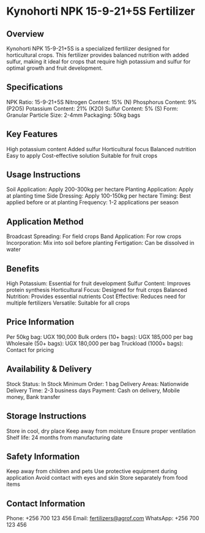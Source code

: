 # Kynohorti NPK 15-9-21+5S Fertilizer

## Overview
Kynohorti NPK 15-9-21+5S is a specialized fertilizer designed for horticultural crops. This fertilizer provides balanced nutrition with added sulfur, making it ideal for crops that require high potassium and sulfur for optimal growth and fruit development.

## Specifications
NPK Ratio: 15-9-21+5S
Nitrogen Content: 15% (N)
Phosphorus Content: 9% (P2O5)
Potassium Content: 21% (K2O)
Sulfur Content: 5% (S)
Form: Granular
Particle Size: 2-4mm
Packaging: 50kg bags

## Key Features
High potassium content
Added sulfur
Horticultural focus
Balanced nutrition
Easy to apply
Cost-effective solution
Suitable for fruit crops

## Usage Instructions
Soil Application: Apply 200-300kg per hectare
Planting Application: Apply at planting time
Side Dressing: Apply 100-150kg per hectare
Timing: Best applied before or at planting
Frequency: 1-2 applications per season

## Application Method
Broadcast Spreading: For field crops
Band Application: For row crops
Incorporation: Mix into soil before planting
Fertigation: Can be dissolved in water

## Benefits
High Potassium: Essential for fruit development
Sulfur Content: Improves protein synthesis
Horticultural Focus: Designed for fruit crops
Balanced Nutrition: Provides essential nutrients
Cost Effective: Reduces need for multiple fertilizers
Versatile: Suitable for all crops

## Price Information
Per 50kg bag: UGX 190,000
Bulk orders (10+ bags): UGX 185,000 per bag
Wholesale (50+ bags): UGX 180,000 per bag
Truckload (1000+ bags): Contact for pricing

## Availability & Delivery
Stock Status: In Stock
Minimum Order: 1 bag
Delivery Areas: Nationwide
Delivery Time: 2-3 business days
Payment: Cash on delivery, Mobile money, Bank transfer

## Storage Instructions
Store in cool, dry place
Keep away from moisture
Ensure proper ventilation
Shelf life: 24 months from manufacturing date

## Safety Information
Keep away from children and pets
Use protective equipment during application
Avoid contact with eyes and skin
Store separately from food items

## Contact Information
Phone: +256 700 123 456
Email: fertilizers@agrof.com
WhatsApp: +256 700 123 456
